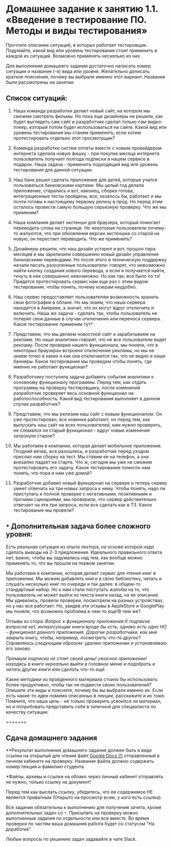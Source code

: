# Домашнее задание к занятию 1.1. «Введение в тестирование ПО. Методы и виды тестирования»

Прочтите описание ситуаций, в которых работает тестировщик. Подумайте, какой вид или уровень тестирования стоит применить в каждой из ситуаций. Возможно применять несколько из них.

Для выполнения домашнего задания достаточно написать номер ситуации и название (-я) вида или уровня. Желательно дописать краткое пояснение, почему вы выбрали именно этот вариант.
Названия были рассмотрены на занятии.

## Список ситуаций:

1. Наша команда разработки делает новый сайт, на котором мы сможем смотреть фильмы. Но пока еще дизайнеры не решили, как будет выглядеть сам сайт и разработчик сделал только сам видео-плеер, который потом будет использоваться на сайте. Какой вид или уровень тестирования мы станем применять, если хотим протестировать отдельно этот просмотрщик?

2. Команда разработки систем оплаты вместе с новым провайдером интернета сделала новую фишку - при покупке месяца интернета пользователь получает полгода подписки в нашем сервисе в подарок. Наша задача - применить подходящий вид или уровень тестирования для данной ситуации. 

3. Наш банк решил сделать приложение для детей, которые учатся пользоваться банковскими картами. Мы целый год делали приложение, старались и вот, наконец, сборка готова, интеграционные тесты пройдены, все, казалось бы, работает и мы почти готовы к настоящему первому релизу в прод. Но перед этим осталось провести самую большую серьезную проверку. Что же мы применим?

4. Наша компания делает экстеншн для браузера, который помогает переводить слова на странице. Но некоторые  пользователи почему-то жалуются, что при обновлении версии экстеншна со старой на новую, он перестает переводить. Что же применить?

5. Дизайнеры решили, что наш дизайн устарел и вот, прошло пара месяцев и мы зарелизили совершенно новый дизайн управления банковскими переводами. Но после этого в техническую поддержку начали писать разозленные пользователи: говорят, что невозможно найти кнопку создания нового перевода, а если и получается найти, ткнуть в нее совершенно невозможно. Но как так, все было по тз! Придется протестировать сервис нам еще раз с этим видом тестирования, чтобы понять, почему юзерам неудобно.

6. Наш сервис предоставляет пользователям возможность хранить свои фотографии в облаке. Но мы знаем, что наши сервера находятся в Америке, а значит, что их могут вдруг отключить и включить. Наша же задача - сделать так, чтобы пользователь не потерял свои данные в случае отключения или переноса сервера. Какое тестирование применим тут?

7. Представим, что мы делаем новостной сайт и зарабатываем на рекламе. Но наши аналитики говорят, что не все пользователи видят рекламу. После проверки нашего функционала, мы поняли, что в некоторых браузерах встроено отключение рекламы, но мы не знаем точно в каких и как она отключается так, что не видно и наши баннеры. Какое тестирование мы проведем чтобы понять, где именно не работает функционал?

8. Разработчику поступила задача добавить события аналитики к основному функционалу программы. Перед тем, как отдать программу на проверку тестировщику, после изменений разработчик проверяет весь основной функционал на работоспособность. Какой вид тестирования выполняет в данном случае разработчик?

9. Представим, что мы релизим наш сайт с новым функционалом. Он уже протестирован, все новинки работают, но перед тем, как выпускать наш сайт на всех пользователей, нам нужно проверить, не сломался ли старый функционал - вдруг новые изменения затронули старое?

10. Мы работаем в компании, которая делает мобильное приложение. Поздний вечер, все разошлись, и разработчик перед уходом прислал нам сборку на тест. Мы ставим ее на телефон, а она внезапно падает на старте. Что ж, сегодня мы уже не сможем протестировать его задачу. Какое тестирование помогло нам понять, что пора и нам уже домой?  

11. Разработчик добавил новый функционал на сервере и теперь сервер умеет отвечать на три новых запроса к нему. Чтобы понять, надо ли приступать к полной проверке с негативными, позитивными и прочими сценариями, мы проверили, что сервер действительно отвечает на эти три запроса, если все сделать как в ТЗ. Какое тестирование мы провели?

## `*` Дополнительная задача более сложного уровня:

Есть реальная ситуация из опыта лектора, на основе которой надо сделать выводы на 2-3 предложения. Идеального правильного ответа нет, важно, чтобы вы задумались над тем, как вообще можно применять то, что вы прошли на первом занятии.

Мы работаем в компании, которая делает сервис для чтения книг в приложении. Мы можем добавлять книги в свою библиотеку, читать и слушать несколько книг по очереди и так далее: в общем-то стандартный набор. Но к нам стали поступать жалобы на то, что пользователь не может выйти из текста книги назад, на ее описание. Мы удивились, провели проверки, посмотрели на разных устройствах, но у нас все работает. Но, увидев эти отзывы в AppleStore и GooglePlay мы поняли, что возможно проблема в чем-то еще!В чем же?

Отзывы из стора:
*Вопрос к функционалу приложения*
*К подписке вопросов нет, интересующие книги вроде бы есть, однако есть одно НО - функционал данного приложения. Дорогие разработчики, как мне закрыть книгу, чтобы, например, посмотреть что-то другое? Справляюсь следующим образом: удаляю приложение и устанавливаю его заново.*

*Премиум подписка не стоит своей цены!*
*ужасное приложение! находясь в книге нереально выйти в головное меню и подобрать и читать другие книги или сделать что-то ещё.*

Какие методики из пройденного материала стоило бы использовать более продуктивно, чтобы так не подвести своих пользователей? 
Опишите эти виды и поясните, почему бы вы выбрали именно их. Если есть какие-то идеи помимо описанных в лекции, расскажите и их тоже. Помните, что наша цель - не только проверить усвоился ли материал, но и попробовать представить себя в типичной для специалиста по качеству ситуации.

=======

## Сдача домашнего задания

**Результат выполнения домашнего задания должен быть в виде ссылки на открытый для чтения файл  <a href="https://docs.google.com">Google Docs (!)</a> отправленный в личном кабинете на проверку. Название файла должно содержать номер лекции и фамилию студента. 

*Файлы, архивы и ссылки на облако через личный кабинет отправлять не нужно, только ссылку на документ!


Перед тем как выслать ссылку, убедитесь, что ее содержимое НЕ является приватным (Открыто на просмотр всем, у кого есть ссылка).


Все задания обязательны к выполнению для получения зачета, кроме дополнительных задач со `*`. Присылать на проверку можно выполненные задания по отдельности или все вместе. Во время проверки по частям ваша домашняя работа будет со статусом "На доработке".

Любые вопросы по решению задач задавайте в чате Slack.
